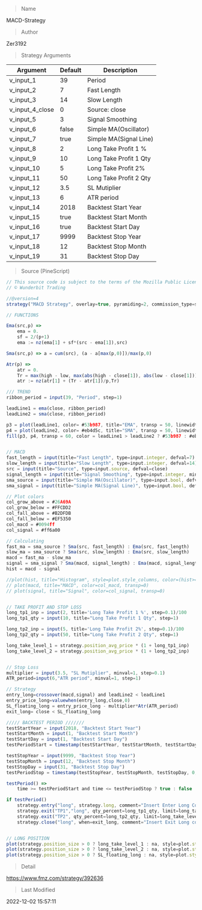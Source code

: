 
> Name

MACD-Strategy

> Author

Zer3192



> Strategy Arguments



|Argument|Default|Description|
|----|----|----|
|v_input_1|39|Period|
|v_input_2|7|Fast Length|
|v_input_3|14|Slow Length|
|v_input_4_close|0|Source: close|high|low|open|hl2|hlc3|hlcc4|ohlc4|
|v_input_5|3|Signal Smoothing|
|v_input_6|false|Simple MA(Oscillator)|
|v_input_7|true|Simple MA(Signal Line)|
|v_input_8|2|Long Take Profit 1 %|
|v_input_9|10|Long Take Profit 1 Qty|
|v_input_10|5|Long Take Profit 2%|
|v_input_11|50|Long Take Profit 2 Qty|
|v_input_12|3.5|SL Mutiplier|
|v_input_13|6|ATR period|
|v_input_14|2018|Backtest Start Year|
|v_input_15|true|Backtest Start Month|
|v_input_16|true|Backtest Start Day|
|v_input_17|9999|Backtest Stop Year|
|v_input_18|12|Backtest Stop Month|
|v_input_19|31|Backtest Stop Day|


> Source (PineScript)

``` javascript
// This source code is subject to the terms of the Mozilla Public License 2.0 at https://mozilla.org/MPL/2.0/
// © Wunderbit Trading

//@version=4
strategy("MACD Strategy", overlay=true, pyramiding=2, commission_type=strategy.commission.percent, commission_value=0.04, initial_capital=100,  default_qty_type = strategy.cash, default_qty_value = 100, currency = currency.USD)

// FUNCTIONS

Ema(src,p) =>
    ema = 0.
    sf = 2/(p+1)
    ema := nz(ema[1] + sf*(src - ema[1]),src)

Sma(src,p) => a = cum(src), (a - a[max(p,0)])/max(p,0)

Atr(p) =>
    atr = 0.
    Tr = max(high - low, max(abs(high - close[1]), abs(low - close[1])))
    atr := nz(atr[1] + (Tr - atr[1])/p,Tr)

/// TREND
ribbon_period = input(39, "Period", step=1)

leadLine1 = ema(close, ribbon_period)
leadLine2 = sma(close, ribbon_period)

p3 = plot(leadLine1, color= #53b987, title="EMA", transp = 50, linewidth = 1)
p4 = plot(leadLine2, color= #eb4d5c, title="SMA", transp = 50, linewidth = 1)
fill(p3, p4, transp = 60, color = leadLine1 > leadLine2 ? #53b987 : #eb4d5c)


// MACD
fast_length = input(title="Fast Length", type=input.integer, defval=7)
slow_length = input(title="Slow Length", type=input.integer, defval=14)
src = input(title="Source", type=input.source, defval=close)
signal_length = input(title="Signal Smoothing", type=input.integer, minval = 1, maxval = 50, defval = 3)
sma_source = input(title="Simple MA(Oscillator)", type=input.bool, defval=false)
sma_signal = input(title="Simple MA(Signal Line)", type=input.bool, defval=true)

// Plot colors
col_grow_above = #26A69A
col_grow_below = #FFCDD2
col_fall_above = #B2DFDB
col_fall_below = #EF5350
col_macd = #0094ff
col_signal = #ff6a00

// Calculating
fast_ma = sma_source ? Sma(src, fast_length) : Ema(src, fast_length)
slow_ma = sma_source ? Sma(src, slow_length) : Ema(src, slow_length)
macd = fast_ma - slow_ma
signal = sma_signal ? Sma(macd, signal_length) : Ema(macd, signal_length)
hist = macd - signal

//plot(hist, title="Histogram", style=plot.style_columns, color=(hist>=0 ? (hist[1] < hist ? col_grow_above : col_fall_above) : (hist[1] < hist ? col_grow_below : col_fall_below) ), transp=0 )
// plot(macd, title="MACD", color=col_macd, transp=0)
// plot(signal, title="Signal", color=col_signal, transp=0)


// TAKE PROFIT AND STOP LOSS
long_tp1_inp = input(2, title='Long Take Profit 1 %', step=0.1)/100
long_tp1_qty = input(10, title="Long Take Profit 1 Qty", step=1)

long_tp2_inp = input(5, title='Long Take Profit 2%', step=0.1)/100
long_tp2_qty = input(50, title="Long Take Profit 2 Qty", step=1)

long_take_level_1 = strategy.position_avg_price * (1 + long_tp1_inp)
long_take_level_2 = strategy.position_avg_price * (1 + long_tp2_inp)


// Stop Loss
multiplier = input(3.5, "SL Mutiplier", minval=1, step=0.1)
ATR_period=input(6,"ATR period", minval=1, step=1)

// Strategy
entry_long=crossover(macd,signal) and leadLine2 < leadLine1
entry_price_long=valuewhen(entry_long,close,0)
SL_floating_long = entry_price_long - multiplier*Atr(ATR_period)
exit_long= close < SL_floating_long 

///// BACKTEST PERIOD ///////
testStartYear = input(2018, "Backtest Start Year")
testStartMonth = input(1, "Backtest Start Month")
testStartDay = input(1, "Backtest Start Day")
testPeriodStart = timestamp(testStartYear, testStartMonth, testStartDay, 0, 0)

testStopYear = input(9999, "Backtest Stop Year")
testStopMonth = input(12, "Backtest Stop Month")
testStopDay = input(31, "Backtest Stop Day")
testPeriodStop = timestamp(testStopYear, testStopMonth, testStopDay, 0, 0)

testPeriod() =>
    time >= testPeriodStart and time <= testPeriodStop ? true : false

if testPeriod()
    strategy.entry("long", strategy.long, comment="Insert Enter Long Comment", when=entry_long)
    strategy.exit("TP1","long", qty_percent=long_tp1_qty, limit=long_take_level_1)//, trail_points=entry_price_long * long_trailing / syminfo.mintick, trail_offset=entry_price_long * long_trailing / syminfo.mintick)
    strategy.exit("TP2", qty_percent=long_tp2_qty, limit=long_take_level_2) //, trail_points=entry_price_long * long_trailing / syminfo.mintick, trail_offset=entry_price_long * long_trailing / syminfo.mintick)
    strategy.close("long", when=exit_long, comment="Insert Exit Long comment" )


// LONG POSITION
plot(strategy.position_size > 0 ? long_take_level_1 : na, style=plot.style_linebr, color=color.green, linewidth=1, title="1st Long Take Profit")
plot(strategy.position_size > 0 ? long_take_level_2 : na, style=plot.style_linebr, color=color.green, linewidth=1, title="2nd Long Take Profit")
plot(strategy.position_size > 0 ? SL_floating_long : na, style=plot.style_linebr, color=color.red, linewidth=1, title="Long Stop Loss")

```

> Detail

https://www.fmz.com/strategy/392636

> Last Modified

2022-12-02 15:57:11
